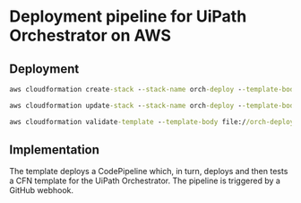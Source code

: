 # Deployment pipeline for UiPath Orchestrator on AWS



## Deployment

```cmd
aws cloudformation create-stack --stack-name orch-deploy --template-body file://orch-deploy.yaml --parameters file://orch-deploy-params.json --capabilities CAPABILITY_IAM
```

```cmd
aws cloudformation update-stack --stack-name orch-deploy --template-body file://orch-deploy.yaml --parameters file://orch-deploy-params.json --capabilities CAPABILITY_IAM
```


```cmd
aws cloudformation validate-template --template-body file://orch-deploy.yaml --parameters file://orch-deploy-params.json 
```


## Implementation

The template deploys a CodePipeline which, in turn, deploys and then tests a CFN template for the UiPath Orchestrator. The pipeline is triggered by a GitHub webhook. 